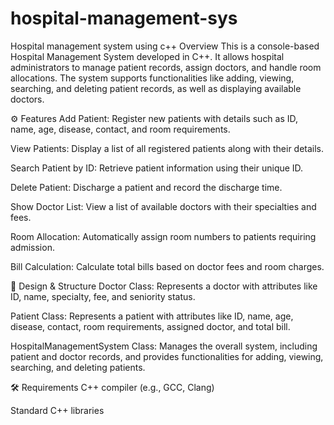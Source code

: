 # hospital-management-sys
Hospital management system using c++
Overview
This is a console-based Hospital Management System developed in C++. It allows hospital administrators to manage patient records, assign doctors, and handle room allocations. The system supports functionalities like adding, viewing, searching, and deleting patient records, as well as displaying available doctors.

⚙️ Features
Add Patient: Register new patients with details such as ID, name, age, disease, contact, and room requirements.

View Patients: Display a list of all registered patients along with their details.

Search Patient by ID: Retrieve patient information using their unique ID.

Delete Patient: Discharge a patient and record the discharge time.

Show Doctor List: View a list of available doctors with their specialties and fees.

Room Allocation: Automatically assign room numbers to patients requiring admission.

Bill Calculation: Calculate total bills based on doctor fees and room charges.

🧩 Design & Structure
Doctor Class: Represents a doctor with attributes like ID, name, specialty, fee, and seniority status.

Patient Class: Represents a patient with attributes like ID, name, age, disease, contact, room requirements, assigned doctor, and total bill.

HospitalManagementSystem Class: Manages the overall system, including patient and doctor records, and provides functionalities for adding, viewing, searching, and deleting patients.

🛠️ Requirements
C++ compiler (e.g., GCC, Clang)

Standard C++ libraries
